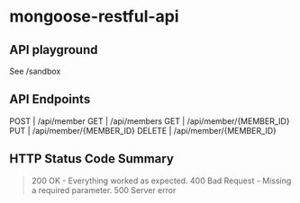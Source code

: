 mongoose-restful-api
====================


API playground
--------------

See /sandbox


API Endpoints
-------------

POST		| /api/member
GET			| /api/members
GET			| /api/member/{MEMBER_ID}
PUT			| /api/member/{MEMBER_ID}
DELETE	| /api/member/{MEMBER_ID}
  

HTTP Status Code Summary
------------------------
 
 > 200 OK - Everything worked as expected. 
 > 400 Bad Request - Missing a required parameter.
 > 500 Server error